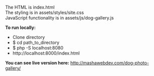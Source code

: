 The HTML is index.html<br />
The styling is in assets/styles/site.css<br />
JavaScript functionality is in assets/js/dog-gallery.js<br />

<strong>To run locally:</strong>
<ul>
<li>Clone directory</li>
<li>$ cd path_to_directory</li>
<li>$ php -S localhost:8080</li>
<li>http://localhost:8000/index.html</li>
</ul>

<strong>You can see live version here:</strong> <a href="http://mashawebdev.com/dog-photo-gallery/" target="_blank">http://mashawebdev.com/dog-photo-gallery/</a>
